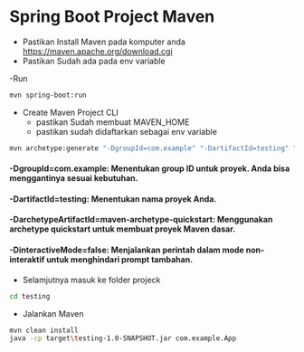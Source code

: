 # Spring Boot Project Maven

- Pastikan Install Maven pada komputer anda
  https://maven.apache.org/download.cgi
- Pastikan Sudah ada pada env variable

-Run

```bash
mvn spring-boot:run
```

- Create Maven Project CLI
  - pastikan Sudah membuat MAVEN_HOME
  - pastikan sudah didaftarkan sebagai env variable

```bash
mvn archetype:generate "-DgroupId=com.example" "-DartifactId=testing" "-DarchetypeArtifactId=maven-archetype-quickstart" "-DarchetypeVersion=1.4" "-DinteractiveMode=false"
```

#### -DgroupId=com.example: Menentukan group ID untuk proyek. Anda bisa menggantinya sesuai kebutuhan.

#### -DartifactId=testing: Menentukan nama proyek Anda.

#### -DarchetypeArtifactId=maven-archetype-quickstart: Menggunakan archetype quickstart untuk membuat proyek Maven dasar.

#### -DinteractiveMode=false: Menjalankan perintah dalam mode non-interaktif untuk menghindari prompt tambahan.

- Selamjutnya masuk ke folder projeck

```bash
cd testing
```

- Jalankan Maven

```bash
mvn clean install
java -cp target\testing-1.0-SNAPSHOT.jar com.example.App
```
